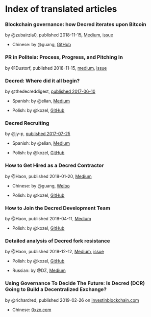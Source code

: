 # Index of translated articles

### Blockchain governance: how Decred iterates upon Bitcoin

by @zubairzia0, published 2018-11-15, [Medium](https://medium.com/decred/blockchain-governance-how-decred-iterates-upon-bitcoin-3cc7030c655e), [issue](https://github.com/artikozel/decred-translations/issues/1)

* Chinese: by @guang, [GitHub](https://github.com/Guang168/DCR_CN_articles/blob/master/Blockchain-governance:-how-Decred-iterates-upon-Bitcoin.md)

### PR in Politeia: Process, Progress, and Pitching In

by @Dustorf, published 2018-11-15, [medium](https://medium.com/decred/pr-in-politeia-process-progress-and-pitching-in-d88771183dd4), [issue](https://github.com/artikozel/decred-translations/issues/3)

### Decred: Where did it all begin?

by @thedecreddigest, [published 2017-06-10](https://thedecreddigest.com/2017/06/10/decred-where-did-it-all-begin/)

* Spanish: by @elian, [Medium](https://medium.com/@decred_es/decred-d%C3%B3nde-comenz%C3%B3-todo-aaa49fed0091)

* Polish: by @kozel, [GitHub](https://github.com/artikozel/decred-articles/blob/master/Polish/into-polish/decred_wherediditallbegin.md)

### Decred Recruiting

by @jy-p, [published 2017-07-25](https://blog.decred.org/2017/07/25/Decred-Recruiting/)

* Spanish: by @elian, [Medium](https://medium.com/@decred_es/c%C3%B3mo-ser-contratista-en-decred-d0f05386f799)

* Polish: by @kozel, [GitHub](https://github.com/artikozel/decred-articles/blob/master/Polish/into-polish/decredrecruiting.md)

### How to Get Hired as a Decred Contractor

by @Haon, published 2018-01-20, [Medium](https://medium.com/decred/how-to-get-hired-as-a-decred-contractor-e1435842df10)

* Chinese: by @guang, [Weibo](https://www.weibo.com/ttarticle/p/show?id=2309404315589245067163)

* Polish: by @kozel, [GitHub](https://github.com/artikozel/decred-articles/blob/master/Polish/into-polish/howtogethiredasadecredcontractor.md)

### How to Join the Decred Development Team

by @Haon, published 2018-04-11, [Medium](https://medium.com/@NoahPierau/how-to-join-the-decred-development-team-ad2475d8d99c)

* Polish: by @kozel, [GitHub](https://github.com/artikozel/decred-articles/blob/master/Polish/into-polish/howtojointhedecreddevelopmentteam.md)

### Detailed analysis of Decred fork resistance

by @Haon, published 2018-12-12, [Medium](https://medium.com/decred/detailed-analysis-of-decred-fork-resistance-93022e0bcde7), [issue](https://github.com/artikozel/decred-translations/issues/2)

* Polish: by @kozel, [GitHub](https://github.com/artikozel/decred-articles/blob/master/Polish/into-polish/decredforkresistance.md)

* Russian: by @DZ, [Medium](https://medium.com/decred-russia/%D0%B4%D0%B5%D1%82%D0%B0%D0%BB%D1%8C%D0%BD%D1%8B%D0%B9-%D0%B0%D0%BD%D0%B0%D0%BB%D0%B8%D0%B7-%D1%83%D1%81%D1%82%D0%BE%D0%B9%D1%87%D0%B8%D0%B2%D0%BE%D1%81%D1%82%D0%B8-decred-%D0%BA-%D1%84%D0%BE%D1%80%D0%BA%D1%83-b30c78f764ea)

### Using Governance To Decide The Future: Is Decred (DCR) Going to Build a Decentralized Exchange?

by @richardred, published 2019-02-26 on [investinblockchain.com](https://www.investinblockchain.com/is-decred-dcr-building-decentralized-exchange/)

* Chinese: [0xzx.com](https://0xzx.com/2019022708166553.html)
